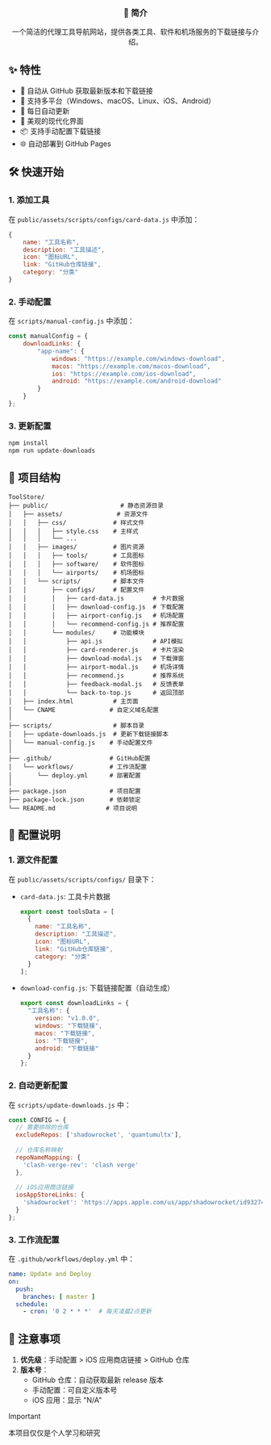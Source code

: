 <div align="center">
  <h3>📖 简介</h3>
  <p>一个简洁的代理工具导航网站，提供各类工具、软件和机场服务的下载链接与介绍。</p>
</div>

## ✨ 特性

- 🚀 自动从 GitHub 获取最新版本和下载链接
- 📱 支持多平台（Windows、macOS、Linux、iOS、Android）
- 🔄 每日自动更新
- 🎨 美观的现代化界面
- 📦 支持手动配置下载链接
- 🌐 自动部署到 GitHub Pages

## 🛠️ 快速开始

### 1. 添加工具

在 `public/assets/scripts/configs/card-data.js` 中添加：

```javascript
{
    name: "工具名称",
    description: "工具描述",
    icon: "图标URL",
    link: "GitHub仓库链接",
    category: "分类"
}
```

### 2. 手动配置

在 `scripts/manual-config.js` 中添加：

```javascript
const manualConfig = {
    downloadLinks: {
        "app-name": {
            windows: "https://example.com/windows-download",
            macos: "https://example.com/macos-download",
            ios: "https://example.com/ios-download",
            android: "https://example.com/android-download"
        }
    }
};
```

### 3. 更新配置

```bash
npm install
npm run update-downloads
```

## 📂 项目结构

```
ToolStore/
├── public/                    # 静态资源目录
│   ├── assets/               # 资源文件
│   │   ├── css/             # 样式文件
│   │   │   ├── style.css    # 主样式
│   │   │   └── ...
│   │   ├── images/          # 图片资源
│   │   │   ├── tools/       # 工具图标
│   │   │   ├── software/    # 软件图标
│   │   │   └── airports/    # 机场图标
│   │   └── scripts/         # 脚本文件
│   │       ├── configs/     # 配置文件
│   │       │   ├── card-data.js        # 卡片数据
│   │       │   ├── download-config.js  # 下载配置
│   │       │   ├── airport-config.js   # 机场配置
│   │       │   └── recommend-config.js # 推荐配置
│   │       └── modules/     # 功能模块
│   │           ├── api.js              # API模拟
│   │           ├── card-renderer.js    # 卡片渲染
│   │           ├── download-modal.js   # 下载弹窗
│   │           ├── airport-modal.js    # 机场详情
│   │           ├── recommend.js        # 推荐系统
│   │           ├── feedback-modal.js   # 反馈表单
│   │           └── back-to-top.js      # 返回顶部
│   ├── index.html           # 主页面
│   └── CNAME               # 自定义域名配置
│
├── scripts/                 # 脚本目录
│   ├── update-downloads.js  # 更新下载链接脚本
│   └── manual-config.js    # 手动配置文件
│
├── .github/                # GitHub配置
│   └── workflows/          # 工作流配置
│       └── deploy.yml      # 部署配置
│
├── package.json            # 项目配置
├── package-lock.json       # 依赖锁定
└── README.md              # 项目说明
```

## 📝 配置说明

### 1. 源文件配置

在 `public/assets/scripts/configs/` 目录下：

- `card-data.js`: 工具卡片数据
  ```javascript
  export const toolsData = [
    {
      name: "工具名称",
      description: "工具描述",
      icon: "图标URL",
      link: "GitHub仓库链接",
      category: "分类"
    }
  ];
  ```

- `download-config.js`: 下载链接配置（自动生成）
  ```javascript
  export const downloadLinks = {
    "工具名称": {
      version: "v1.0.0",
      windows: "下载链接",
      macos: "下载链接",
      ios: "下载链接",
      android: "下载链接"
    }
  };
  ```

### 2. 自动更新配置

在 `scripts/update-downloads.js` 中：

```javascript
const CONFIG = {
  // 需要排除的仓库
  excludeRepos: ['shadowrocket', 'quantumultx'],
  
  // 仓库名称映射
  repoNameMapping: {
    'clash-verge-rev': 'clash verge'
  },
  
  // iOS应用商店链接
  iosAppStoreLinks: {
    'shadowrocket': 'https://apps.apple.com/us/app/shadowrocket/id932747118'
  }
};
```

### 3. 工作流配置

在 `.github/workflows/deploy.yml` 中：

```yaml
name: Update and Deploy
on:
  push:
    branches: [ master ]
  schedule:
    - cron: '0 2 * * *'  # 每天凌晨2点更新
```

## 📝 注意事项

1. **优先级**：手动配置 > iOS 应用商店链接 > GitHub 仓库
2. **版本号**：
   - GitHub 仓库：自动获取最新 release 版本
   - 手动配置：可自定义版本号
   - iOS 应用：显示 "N/A"

> [!IMPORTANT]
> 本项目仅仅是个人学习和研究
